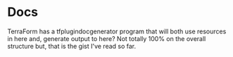 
# Docs
TerraForm has a tfplugindocgenerator program that will both use resources in here and, generate
output to here? Not totally 100% on the overall structure but, that is the gist I've read so far. 